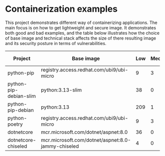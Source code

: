 # Containerization examples
This project demonstrates different way of containerizing applications. The main focus 
is on how to get lightweight and secure image. It demonstrates both good and bad examples, and
the table below illustrates how the choice of base image and technical stack affects the size 
of there resulting image and its security posture in terms of vulnerabilities.

| Project     | Base image | Low | Medium | High | Critical | Size (MB) |
|-------------|------------|-----|--------|------|----------|-----------|
| python-pip | registry.access.redhat.com/ubi9/ubi-micro | 9 | 3 | 0 | 0 | 187.87 |
| python-pip-debian-slim | python:3.13-slim | 38 | 0 | 0 | 1 | 176.34 |
| python-pip-debian | python:3.13 | 209 | 1 | 2 | 1 | 1073.74 |
| python-poetry | registry.access.redhat.com/ubi9/ubi-micro | 9 | 3 | 0 | 0 | 299.53 |
| dotnetcore | mcr.microsoft.com/dotnet/aspnet:8.0 | 36 | 0 | 0 | 1 | 236.80 |
| dotnetcore-chiseled | mcr.microsoft.com/dotnet/aspnet:8.0-jammy-chiseled | 4 | 0 | 0 | 0 | 128.85 |
